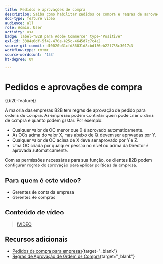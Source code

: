 ```yaml
---
title: Pedidos e aprovações de compra
description: Saiba como habilitar pedidos de compra e regras de aprovação para suas contas de empresa B2B.
doc-type: feature video
audience: all
role: Admin, User
activity: use
badge: label="B2B para Adobe Commerce" type="Positive"
exl-id: 3384e6df-5f42-470e-825c-4645d7c7c4a2
source-git-commit: d10020b33cfd86031d8cbd156eb22f788c301743
workflow-type: tm+mt
source-wordcount: '163'
ht-degree: 0%

---
```


# Pedidos e aprovações de compra

{{b2b-feature}}

A maioria das empresas B2B tem regras de aprovação de pedido para ordens de compra. As empresas podem controlar quem pode criar ordens de compra e quanto podem gastar. Por exemplo:

- Qualquer valor de OC menor que X é aprovado automaticamente.
- As OCs acima do valor X, mas abaixo de Q, devem ser aprovadas por Y.
- Qualquer valor de OC acima de X deve ser aprovado por Y e Z.
- Uma OC criada por qualquer pessoa no nível ou acima da Director é aprovada automaticamente.

Com as permissões necessárias para sua função, os clientes B2B podem configurar regras de aprovação para aplicar políticas da empresa.

## Para quem é este vídeo?

- Gerentes de conta da empresa
- Gerentes de compras

## Conteúdo de vídeo

>[!VIDEO](https://video.tv.adobe.com/v/344450?quality=12&learn=on)

## Recursos adicionais

- [Pedidos de compra para empresas](https://experienceleague.adobe.com/docs/commerce-admin/b2b/purchase-orders/purchase-order-flow.html){target="_blank"}
- [Regras de Aprovação de Ordem de Compra](https://experienceleague.adobe.com/docs/commerce-admin/b2b/purchase-orders/account-dashboard-approval-rules.html){target="_blank"}
